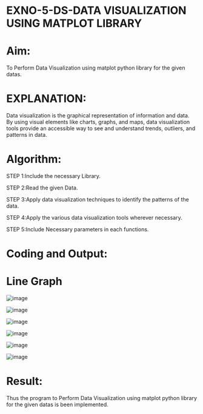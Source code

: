 # EXNO-5-DS-DATA VISUALIZATION USING MATPLOT LIBRARY

# Aim:
  To Perform Data Visualization using matplot python library for the given datas.

# EXPLANATION:
Data visualization is the graphical representation of information and data. By using visual elements like charts, graphs, and maps, data visualization tools provide an accessible way to see and understand trends, outliers, and patterns in data.

# Algorithm:
STEP 1:Include the necessary Library.

STEP 2:Read the given Data.

STEP 3:Apply data visualization techniques to identify the patterns of the data.

STEP 4:Apply the various data visualization tools wherever necessary.

STEP 5:Include Necessary parameters in each functions.

# Coding and Output:
# Line Graph
 ![image](https://github.com/SamyukthaSreenivasan/EXNO-5-DS/assets/119475703/73bf39e5-9636-4fbf-912a-973c6bee1c02)

 ![image](https://github.com/SamyukthaSreenivasan/EXNO-5-DS/assets/119475703/714c39f4-c504-451e-ba95-54704ab98ca1)

 ![image](https://github.com/SamyukthaSreenivasan/EXNO-5-DS/assets/119475703/e10bb3c0-1cbd-4d88-b0ad-e13087e8bec7)

![image](https://github.com/SamyukthaSreenivasan/EXNO-5-DS/assets/119475703/2c1045e8-4543-4f00-afd9-9ce817ea43aa)

![image](https://github.com/SamyukthaSreenivasan/EXNO-5-DS/assets/119475703/5a48054a-99ff-4de4-b4ff-e1ddc85858ec)

![image](https://github.com/SamyukthaSreenivasan/EXNO-5-DS/assets/119475703/61e0ac79-2e42-45c7-920f-84ad8065e520)



# Result:
Thus the program to Perform Data Visualization using matplot python library for the given datas is been implemented.
